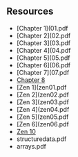 ## Resources

* [Chapter 1](01.pdf
* [Chapter 2](02.pdf
* [Chapter 3](03.pdf
* [Chapter 4](04.pdf
* [Chapter 5](05.pdf
* [Chapter 6](06.pdf
* [Chapter 7](07.pdf
* [Chapter 8](08.pdf)
* [Zen 1](zen01.pdf
* [Zen 2](zen02.pdf
* [Zen 3](zen03.pdf
* [Zen 4](zen04.pdf
* [Zen 5](zen05.pdf
* [Zen 6](zen06.pdf
* [Zen 10](zen10.pdf)
* structuredata.pdf
* arrays.pdf
